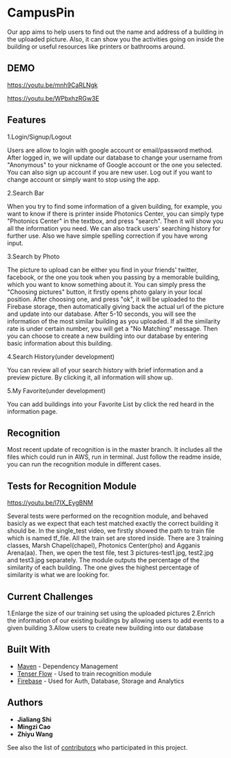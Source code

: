 # CampusPin
Our app aims to help users to find out the name and address of a building in the uploaded picture. Also, it can show you the activities going on inside the building or useful resources like printers or bathrooms around. 

## DEMO

https://youtu.be/mnh9CaRLNgk

https://youtu.be/WPbxhzRGw3E

## Features
1.Login/Signup/Logout

Users are allow to login with google account or email/password method. After logged in, we will update our database to change your username from "Anonymous" to your nickname of Google account or the one you selected. You can also sign up account if you are new user. Log out if you want to change account or simply want to stop using the app.

2.Search Bar

When you try to find some information of a given building, for example, you want to know if there is printer inside Photonics Center, you can simply type "Photonics Center" in the textbox, and press "search". Then it will show you all the information you need. We can also track users' searching history for further use. Also we have simple spelling correction if you have wrong input.

3.Search by Photo

The picture to upload can be either you find in your friends' twitter, facebook, or the one you took when you passing by a memorable building, which you want to know something about it. 
You can simply press the "Choosing pictures" button, it firstly opens photo galary in your local position. After choosing one, and press "ok", it will be uploaded to the Firebase storage, then automatically giving back the actual url of the picture and update into our database.  After 5-10 seconds, you will see the information of the most similar building as you uploaded. If all the similarity rate is under certain number, you will get a "No Matching" message. Then you can choose to create a new building into our database by entering basic information about this building.

4.Search History(under development)

You can review all of your search history with brief information and a preview picture. By clicking it, all information will show up.

5.My Favorite(under development)

You can add buildings into your Favorite List by click the red heard in the information page.

## Recognition
Most recent update of recognition is in the master branch. It includes all the files which could run in AWS, run in terminal. Just follow the readme inside, you can run the recognition module in different cases.

## Tests for Recognition Module

https://youtu.be/l7IX_EygBNM

Several tests were performed on the recognition module, and behaved basicly as we expect that each test matched exactly the correct building it should be. 
In the single_test video, we firstly showed the path to train file which is named tf_file. 
All the train set are stored inside. There are 3 training classes, Marsh Chapel(chapel), Photonics Center(pho) and Agganis Arena(aa). 
Then, we open the test file, test 3 pictures-test1.jpg, test2.jpg and test3.jpg separately. The module outputs the percentage of the similarity of each building. The one gives the highest percentage of similarity is what we are looking for. 

## Current Challenges

1.Enlarge the size of our training set using the uploaded pictures
2.Enrich the information of our existing buildings by allowing users to add events to a given building
3.Allow users to create new building into our database

## Built With

* [Maven](https://maven.apache.org/) - Dependency Management
* [Tenser Flow](https://www.tensorflow.org/) - Used to train recognition module
* [Firebase](https://firebase.google.com/) - Used for Auth, Database, Storage and Analytics


## Authors

* **Jialiang Shi** 
* **Mingzi Cao** 
* **Zhiyu Wang** 

See also the list of [contributors](https://github.com/mingzicao/601-BSRAPP-CampusPin/graphs/contributors) who participated in this project.
